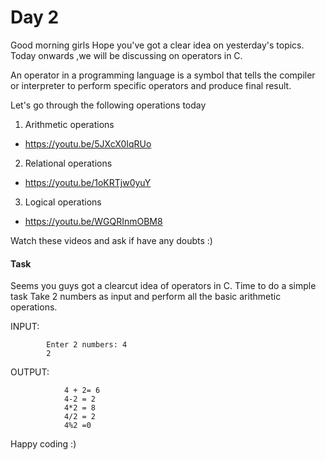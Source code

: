 # Day 2

Good morning girls
Hope you've got a clear idea on yesterday's topics. Today onwards ,we will be discussing on operators in C.

An operator in a programming language is a symbol that tells the compiler or interpreter to perform specific operators and produce final result.

Let's go through the following operations today

1. Arithmetic operations
- https://youtu.be/5JXcX0IqRUo

2. Relational operations
- https://youtu.be/1oKRTjw0yuY

3. Logical operations
- https://youtu.be/WGQRInmOBM8

Watch these videos and ask if have any doubts :)

#### Task

Seems you guys got a clearcut idea of operators in C.
Time to do a simple task
Take 2 numbers as input and perform all the basic arithmetic operations.

INPUT:

			Enter 2 numbers: 4
			2

OUTPUT:

				4 + 2= 6
				4-2 = 2
				4*2 = 8
				4/2 = 2
				4%2 =0

Happy coding :)
